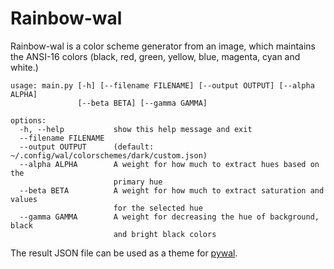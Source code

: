 # Rainbow-wal

Rainbow-wal is a color scheme generator from an image, which maintains the
ANSI-16 colors (black, red, green, yellow, blue, magenta, cyan and white.)


```
usage: main.py [-h] [--filename FILENAME] [--output OUTPUT] [--alpha ALPHA]
               [--beta BETA] [--gamma GAMMA]

options:
  -h, --help           show this help message and exit
  --filename FILENAME
  --output OUTPUT      (default: ~/.config/wal/colorschemes/dark/custom.json)
  --alpha ALPHA        A weight for how much to extract hues based on the
                       primary hue
  --beta BETA          A weight for how much to extract saturation and values
                       for the selected hue
  --gamma GAMMA        A weight for decreasing the hue of background, black
                       and bright black colors
```

The result JSON file can be used as a theme for
[pywal](https://github.com/dylanaraps/pywal/tree/master).
